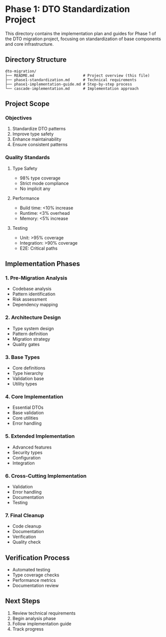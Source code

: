 # Phase 1: DTO Standardization Project

This directory contains the implementation plan and guides for Phase 1 of the DTO migration project, focusing on standardization of base components and core infrastructure.

## Directory Structure

```
dto-migration/
├── README.md                      # Project overview (this file)
├── phase1-standardization.md      # Technical requirements
├── phase1-implementation-guide.md # Step-by-step process
└── cascade-implementation.md      # Implementation approach
```

## Project Scope

### Objectives
1. Standardize DTO patterns
2. Improve type safety
3. Enhance maintainability
4. Ensure consistent patterns

### Quality Standards
1. Type Safety
   - 98% type coverage
   - Strict mode compliance
   - No implicit any

2. Performance
   - Build time: <10% increase
   - Runtime: <3% overhead
   - Memory: <5% increase

3. Testing
   - Unit: >95% coverage
   - Integration: >90% coverage
   - E2E: Critical paths

## Implementation Phases

### 1. Pre-Migration Analysis
- Codebase analysis
- Pattern identification
- Risk assessment
- Dependency mapping

### 2. Architecture Design
- Type system design
- Pattern definition
- Migration strategy
- Quality gates

### 3. Base Types
- Core definitions
- Type hierarchy
- Validation base
- Utility types

### 4. Core Implementation
- Essential DTOs
- Base validation
- Core utilities
- Error handling

### 5. Extended Implementation
- Advanced features
- Security types
- Configuration
- Integration

### 6. Cross-Cutting Implementation
- Validation
- Error handling
- Documentation
- Testing

### 7. Final Cleanup
- Code cleanup
- Documentation
- Verification
- Quality check

## Verification Process
- Automated testing
- Type coverage checks
- Performance metrics
- Documentation review

## Next Steps
1. Review technical requirements
2. Begin analysis phase
3. Follow implementation guide
4. Track progress
